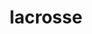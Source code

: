 ---
layout: smileys&emotion
title: lacrosse
emoji: lacrosse
permalink: 🥍.html
image: assets/img/3moji/lacrosse.png
---